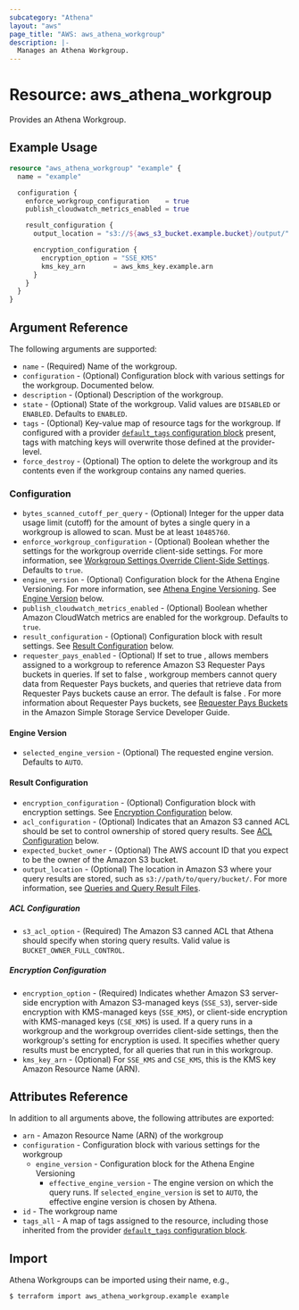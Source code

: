 ```yaml
---
subcategory: "Athena"
layout: "aws"
page_title: "AWS: aws_athena_workgroup"
description: |-
  Manages an Athena Workgroup.
---
```


# Resource: aws_athena_workgroup

Provides an Athena Workgroup.

## Example Usage

```terraform
resource "aws_athena_workgroup" "example" {
  name = "example"

  configuration {
    enforce_workgroup_configuration    = true
    publish_cloudwatch_metrics_enabled = true

    result_configuration {
      output_location = "s3://${aws_s3_bucket.example.bucket}/output/"

      encryption_configuration {
        encryption_option = "SSE_KMS"
        kms_key_arn       = aws_kms_key.example.arn
      }
    }
  }
}
```

## Argument Reference

The following arguments are supported:

* `name` - (Required) Name of the workgroup.
* `configuration` - (Optional) Configuration block with various settings for the workgroup. Documented below.
* `description` - (Optional) Description of the workgroup.
* `state` - (Optional) State of the workgroup. Valid values are `DISABLED` or `ENABLED`. Defaults to `ENABLED`.
* `tags` - (Optional) Key-value map of resource tags for the workgroup. If configured with a provider [`default_tags` configuration block](https://registry.terraform.io/providers/hashicorp/aws/latest/docs#default_tags-configuration-block) present, tags with matching keys will overwrite those defined at the provider-level.
* `force_destroy` - (Optional) The option to delete the workgroup and its contents even if the workgroup contains any named queries.

### Configuration

* `bytes_scanned_cutoff_per_query` - (Optional) Integer for the upper data usage limit (cutoff) for the amount of bytes a single query in a workgroup is allowed to scan. Must be at least `10485760`.
* `enforce_workgroup_configuration` - (Optional) Boolean whether the settings for the workgroup override client-side settings. For more information, see [Workgroup Settings Override Client-Side Settings](https://docs.aws.amazon.com/athena/latest/ug/workgroups-settings-override.html). Defaults to `true`.
* `engine_version` - (Optional) Configuration block for the Athena Engine Versioning. For more information, see [Athena Engine Versioning](https://docs.aws.amazon.com/athena/latest/ug/engine-versions.html). See [Engine Version](#engine-version) below.
* `publish_cloudwatch_metrics_enabled` - (Optional) Boolean whether Amazon CloudWatch metrics are enabled for the workgroup. Defaults to `true`.
* `result_configuration` - (Optional) Configuration block with result settings. See [Result Configuration](#result-configuration) below.
* `requester_pays_enabled` - (Optional) If set to true , allows members assigned to a workgroup to reference Amazon S3 Requester Pays buckets in queries. If set to false , workgroup members cannot query data from Requester Pays buckets, and queries that retrieve data from Requester Pays buckets cause an error. The default is false . For more information about Requester Pays buckets, see [Requester Pays Buckets](https://docs.aws.amazon.com/AmazonS3/latest/dev/RequesterPaysBuckets.html) in the Amazon Simple Storage Service Developer Guide.

#### Engine Version

* `selected_engine_version` - (Optional) The requested engine version. Defaults to `AUTO`.

#### Result Configuration

* `encryption_configuration` - (Optional) Configuration block with encryption settings. See [Encryption Configuration](#encryption-configuration) below.
* `acl_configuration` - (Optional) Indicates that an Amazon S3 canned ACL should be set to control ownership of stored query results. See [ACL Configuration](#acl-configuration) below.
* `expected_bucket_owner` - (Optional) The AWS account ID that you expect to be the owner of the Amazon S3 bucket.
* `output_location` - (Optional) The location in Amazon S3 where your query results are stored, such as `s3://path/to/query/bucket/`. For more information, see [Queries and Query Result Files](https://docs.aws.amazon.com/athena/latest/ug/querying.html).

##### ACL Configuration

* `s3_acl_option` - (Required) The Amazon S3 canned ACL that Athena should specify when storing query results. Valid value is `BUCKET_OWNER_FULL_CONTROL`.

##### Encryption Configuration

* `encryption_option` - (Required) Indicates whether Amazon S3 server-side encryption with Amazon S3-managed keys (`SSE_S3`), server-side encryption with KMS-managed keys (`SSE_KMS`), or client-side encryption with KMS-managed keys (`CSE_KMS`) is used. If a query runs in a workgroup and the workgroup overrides client-side settings, then the workgroup's setting for encryption is used. It specifies whether query results must be encrypted, for all queries that run in this workgroup.
* `kms_key_arn` - (Optional) For `SSE_KMS` and `CSE_KMS`, this is the KMS key Amazon Resource Name (ARN).

## Attributes Reference

In addition to all arguments above, the following attributes are exported:

* `arn` - Amazon Resource Name (ARN) of the workgroup
* `configuration` - Configuration block with various settings for the workgroup
    * `engine_version` - Configuration block for the Athena Engine Versioning
        * `effective_engine_version` -  The engine version on which the query runs. If `selected_engine_version` is set to `AUTO`, the effective engine version is chosen by Athena.
* `id` - The workgroup name
* `tags_all` - A map of tags assigned to the resource, including those inherited from the provider [`default_tags` configuration block](https://registry.terraform.io/providers/hashicorp/aws/latest/docs#default_tags-configuration-block).

## Import

Athena Workgroups can be imported using their name, e.g.,

```
$ terraform import aws_athena_workgroup.example example
```
